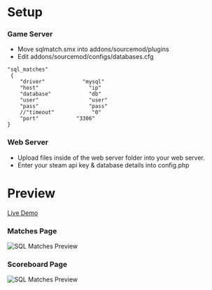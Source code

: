 # Setup

### Game Server
- Move sqlmatch.smx into addons/sourcemod/plugins
- Edit addons/sourcemod/configs/databases.cfg
```
"sql_matches"
 {
    "driver"            "mysql"
    "host"                "ip"
    "database"            "db"
    "user"                "user"
    "pass"                "pass"
    //"timeout"            "0"
    "port"            "3306"
}
```
### Web Server
- Upload files inside of the web server folder into your web server.
- Enter your steam api key & database details into config.php

# Preview
[Live Demo](https://districtnine.host/demos/sql-matches/)
### Matches Page
![SQL Matches Preview](https://i.gyazo.com/808a02364cb93fd701812f6eca085c6d.png)

### Scoreboard Page
![SQL Matches Preview](https://i.gyazo.com/c719312683f763ba3ecd064df92dae2e.png)
